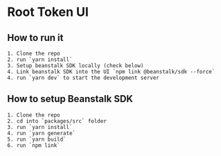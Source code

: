 # Root Token UI


## How to run it

```
1. Clone the repo
2. run `yarn install`
3. Setup beanstalk SDK locally (check below)
4. Link beanstalk SDK into the UI `npm link @beanstalk/sdk --force`
4. run `yarn dev` to start the development server

```

## How to setup Beanstalk SDK

```
1. Clone the repo
2. cd into `packages/src` folder
3. run `yarn install`
4. run `yarn generate`
5. run `yarn build`
6. run `npm link`

```